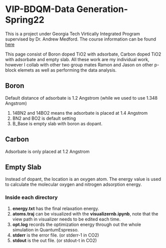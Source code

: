 # VIP-BDQM-Data Generation-Spring22

This is a project under Georgia Tech Virtically Integrated Program supervised by Dr. Andrew Medford. The course information can be found [here](https://github.com/medford-group/bdqm-vip/blob/master/project_descriptions/data_generation-pblock_dopants.md)

This page consist of Boron doped TiO2 with adsorbate, Carbon doped TiO2 with adsorbate and empty slab. All these work are my individual work, however I collab with other two group mates Ramon and Jason on other p-block elemets as well as performing the data analysis. 

## Boron
Default distance of adsorbate is 1.2 Angstrom (while we used to use 1.348 Angstrom)

1. 14BN2 and 14BO2 means the adsorbate is placed at 1.4 Angstrom
2. BN2 and BO2 is default setting
3. B_Base is empty slab with boron as dopant. 

## Carbon 
Adsorbate is only placed at 1.2 Angstrom

## Empty Slab
Instead of dopant, the location is an oxygen atom. The energy value is used to calculate the molecular oxygen and nitrogen adsorption energy. 

### Inside each directory 
1. **energy.txt** has the final relaxation energy.
2. **atoms.traj** can be visualized with the **visualizernb.ipynb**, note that the view path in visualizer needs to be edited each time. 
3. **opt.log** records the optimization energy through out the whole simulation in QuantumEspresso.
4. **stderr** is the error file. (or stderr-1 in CO2)
5. **stdout** is the out file. (or stdout-t in CO2)
